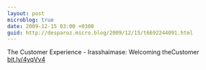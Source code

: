 ```yaml
---
layout: post
microblog: true
date: 2009-12-15 03:00 +0300
guid: http://desparoz.micro.blog/2009/12/15/t6692244091.html
---
```

The Customer Experience - Irasshaimase: Welcoming theCustomer [bit.ly/4yqVv4](http://bit.ly/4yqVv4)
